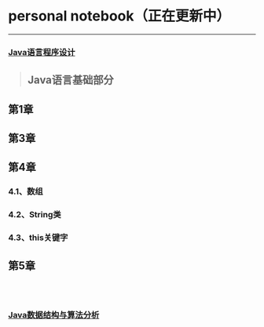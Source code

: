 # personal notebook（正在更新中）
---

### [Java语言程序设计](https://github.com/gzxn/notebook/tree/main/JavaNote)


> ## Java语言基础部分
## 第1章

## 第3章

## 第4章
### 4.1、数组
### 4.2、String类
### 4.3、this关键字

## 第5章

<br>
<br>

### [Java数据结构与算法分析](https://github.com/gzxn/notebook/tree/main/JavaNotehttps://github.com/gzxn/notebook/tree/main/JavaDataStructureNote)